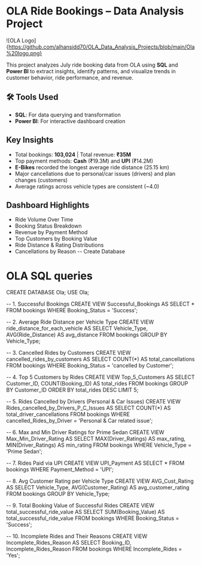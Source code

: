 # OLA Ride Bookings – Data Analysis Project
![OLA Logo]{https://github.com/alhansidd70/OLA_Data_Analysis_Projects/blob/main/Ola%20logo.png}



This project analyzes July ride booking data from OLA using **SQL** and **Power BI** to extract insights, identify patterns, and visualize trends in customer behavior, ride performance, and revenue.

## 🛠 Tools Used
- **SQL**: For data querying and transformation
- **Power BI**: For interactive dashboard creation

##  Key Insights
- Total bookings: **103,024** | Total revenue: **₹35M**
- Top payment methods: **Cash** (₹19.3M) and **UPI** (₹14.2M)
- **E-Bikes** recorded the longest average ride distance (25.15 km)
- Major cancellations due to personal/car issues (drivers) and plan changes (customers)
- Average ratings across vehicle types are consistent (~4.0)

##  Dashboard Highlights
- Ride Volume Over Time
- Booking Status Breakdown
- Revenue by Payment Method
- Top Customers by Booking Value
- Ride Distance & Rating Distributions
- Cancellations by Reason
-- Create Database


# OLA SQL queries
  
CREATE DATABASE Ola;
USE Ola;

-- 1. Successful Bookings
CREATE VIEW Successful_Bookings AS
SELECT * FROM bookings
WHERE Booking_Status = 'Success';

-- 2. Average Ride Distance per Vehicle Type
CREATE VIEW ride_distance_for_each_vehicle AS
SELECT Vehicle_Type, AVG(Ride_Distance) AS avg_distance
FROM bookings
GROUP BY Vehicle_Type;

-- 3. Cancelled Rides by Customers
CREATE VIEW cancelled_rides_by_customers AS
SELECT COUNT(*) AS total_cancellations
FROM bookings
WHERE Booking_Status = 'cancelled by Customer';

-- 4. Top 5 Customers by Rides
CREATE VIEW Top_5_Customers AS
SELECT Customer_ID, COUNT(Booking_ID) AS total_rides
FROM bookings
GROUP BY Customer_ID
ORDER BY total_rides DESC
LIMIT 5;

-- 5. Rides Cancelled by Drivers (Personal & Car Issues)
CREATE VIEW Rides_cancelled_by_Drivers_P_C_Issues AS
SELECT COUNT(*) AS total_driver_cancellations
FROM bookings
WHERE cancelled_Rides_by_Driver = 'Personal & Car related issue';

-- 6. Max and Min Driver Ratings for Prime Sedan
CREATE VIEW Max_Min_Driver_Rating AS
SELECT MAX(Driver_Ratings) AS max_rating,
       MIN(Driver_Ratings) AS min_rating
FROM bookings
WHERE Vehicle_Type = 'Prime Sedan';

-- 7. Rides Paid via UPI
CREATE VIEW UPI_Payment AS
SELECT * FROM bookings
WHERE Payment_Method = 'UPI';

-- 8. Avg Customer Rating per Vehicle Type
CREATE VIEW AVG_Cust_Rating AS
SELECT Vehicle_Type, AVG(Customer_Rating) AS avg_customer_rating
FROM bookings
GROUP BY Vehicle_Type;

-- 9. Total Booking Value of Successful Rides
CREATE VIEW total_successful_ride_value AS
SELECT SUM(Booking_Value) AS total_successful_ride_value
FROM bookings
WHERE Booking_Status = 'Success';

-- 10. Incomplete Rides and Their Reasons
CREATE VIEW Incomplete_Rides_Reason AS
SELECT Booking_ID, Incomplete_Rides_Reason
FROM bookings
WHERE Incomplete_Rides = 'Yes';

